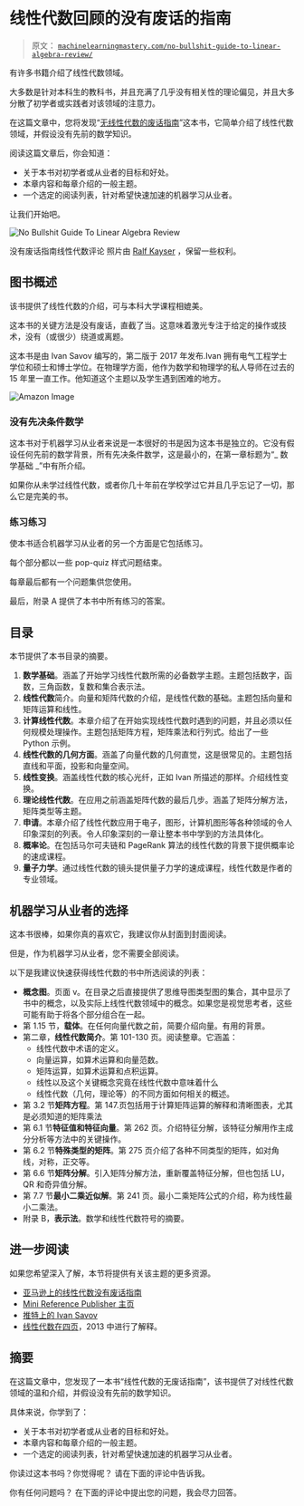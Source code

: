 # 线性代数回顾的没有废话的指南

> 原文： [`machinelearningmastery.com/no-bullshit-guide-to-linear-algebra-review/`](https://machinelearningmastery.com/no-bullshit-guide-to-linear-algebra-review/)

有许多书籍介绍了线性代数领域。

大多数是针对本科生的教科书，并且充满了几乎没有相关性的理论偏见，并且大多分散了初学者或实践者对该领域的注意力。

在这篇文章中，您将发现“[无线性代数的废话指南](http://www.amazon.com/dp/0992001021?tag=inspiredalgor-20)”这本书，它简单介绍了线性代数领域，并假设没有先前的数学知识。

阅读这篇文章后，你会知道：

*   关于本书对初学者或从业者的目标和好处。
*   本章内容和每章介绍的一般主题。
*   一个选定的阅读列表，针对希望快速加速的机器学习从业者。

让我们开始吧。

![No Bullshit Guide To Linear Algebra Review](img/47d688f5a73ba57fef3bf269190866bf.jpg)

没有废话指南线性代数评论
照片由 [Ralf Kayser](https://www.flickr.com/photos/ralky/7233272960/) ，保留一些权利。

## 图书概述

该书提供了线性代数的介绍，可与本科大学课程相媲美。

这本书的关键方法是没有废话，直截了当。这意味着激光专注于给定的操作或技术，没有（或很少）绕道或离题。

这本书是由 Ivan Savov 编写的，第二版于 2017 年发布.Ivan 拥有电气工程学士学位和硕士和博士学位。在物理学方面，他作为数学和物理学的私人导师在过去的 15 年里一直工作。他知道这个主题以及学生遇到困难的地方。

![Amazon Image](http://www.amazon.com/dp/0992001021?tag=inspiredalgor-20)

### 没有先决条件数学

这本书对于机器学习从业者来说是一本很好的书是因为这本书是独立的。它没有假设任何先前的数学背景，所有先决条件数学，这是最小的，在第一章标题为“_ 数学基础 _”中有所介绍。

如果你从未学过线性代数，或者你几十年前在学校学过它并且几乎忘记了一切，那么它是完美的书。

### 练习练习

使本书适合机器学习从业者的另一个方面是它包括练习。

每个部分都以一些 pop-quiz 样式问题结束。

每章最后都有一个问题集供您使用。

最后，附录 A 提供了本书中所有练习的答案。

## 目录

本节提供了本书目录的摘要。

1.  **数学基础**。涵盖了开始学习线性代数所需的必备数学主题。主题包括数字，函数，三角函数，复数和集合表示法。
2.  **线性代数**简介。向量和矩阵代数的介绍，是线性代数的基础。主题包括向量和矩阵运算和线性。
3.  **计算线性代数**。本章介绍了在开始实现线性代数时遇到的问题，并且必须以任何规模处理操作。主题包括矩阵方程，矩阵乘法和行列式。给出了一些 Python 示例。
4.  **线性代数的几何方面**。涵盖了向量代数的几何直觉，这是很常见的。主题包括直线和平面，投影和向量空间。
5.  **线性变换**。涵盖线性代数的核心光纤，正如 Ivan 所描述的那样。介绍线性变换。
6.  **理论线性代数**。在应用之前涵盖矩阵代数的最后几步。涵盖了矩阵分解方法，矩阵类型等主题。
7.  **申请**。本章介绍了线性代数应用于电子，图形，计算机图形等各种领域的令人印象深刻的列表。令人印象深刻的一章让整本书中学到的方法具体化。
8.  **概率论**。在包括马尔可夫链和 PageRank 算法的线性代数的背景下提供概率论的速成课程。
9.  **量子力学**。通过线性代数的镜头提供量子力学的速成课程，线性代数是作者的专业领域。

## 机器学习从业者的选择

这本书很棒，如果你真的喜欢它，我建议你从封面到封面阅读。

但是，作为机器学习从业者，您不需要全部阅读。

以下是我建议快速获得线性代数的书中所选阅读的列表：

*   **概念图**。页面 v。在目录之后直接提供了思维导图类型图的集合，其中显示了书中的概念，以及实际上线性代数领域中的概念。如果您是视觉思考者，这些可能有助于将各个部分组合在一起。
*   第 1.15 节，**载体**。在任何向量代数之前，简要介绍向量。有用的背景。
*   第二章，**线性代数简介**。第 101-130 页。阅读整章。它涵盖：
    *   线性代数中术语的定义。
    *   向量运算，如算术运算和向量范数。
    *   矩阵运算，如算术运算和点积运算。
    *   线性以及这个关键概念究竟在线性代数中意味着什么
    *   线性代数（几何，理论等）的不同方面如何相关的概述。
*   第 3.2 节**矩阵方程**。第 147.页包括用于计算矩阵运算的解释和清晰图表，尤其是必须知道的矩阵乘法
*   第 6.1 节**特征值和特征向量**。第 262 页。介绍特征分解，该特征分解用作主成分分析等方法中的关键操作。
*   第 6.2 节**特殊类型的矩阵**。第 275 页介绍了各种不同类型的矩阵，如对角线，对称，正交等。
*   第 6.6 节**矩阵分解**。引入矩阵分解方法，重新覆盖特征分解，但也包括 LU，QR 和奇异值分解。
*   第 7.7 节**最小二乘近似解**。第 241 页。最小二乘矩阵公式的介绍，称为线性最小二乘法。
*   附录 B，**表示法**。数学和线性代数符号的摘要。

## 进一步阅读

如果您希望深入了解，本节将提供有关该主题的更多资源。

*   [亚马逊上的线性代数没有废话指南](http://amzn.to/2k76D4C)
*   [Mini Reference Publisher 主页](https://minireference.com/)
*   [推特上的 Ivan Savov](https://twitter.com/mcgillweb)
*   [线性代数在四页](https://minireference.com/blog/linear-algebra-tutorial/)，2013 中进行了解释。

## 摘要

在这篇文章中，您发现了一本书“线性代数的无废话指南”，该书提供了对线性代数领域的温和介绍，并假设没有先前的数学知识。

具体来说，你学到了：

*   关于本书对初学者或从业者的目标和好处。
*   本章内容和每章介绍的一般主题。
*   一个选定的阅读列表，针对希望快速加速的机器学习从业者。

你读过这本书吗？你觉得呢？
请在下面的评论中告诉我。

你有任何问题吗？
在下面的评论中提出您的问题，我会尽力回答。